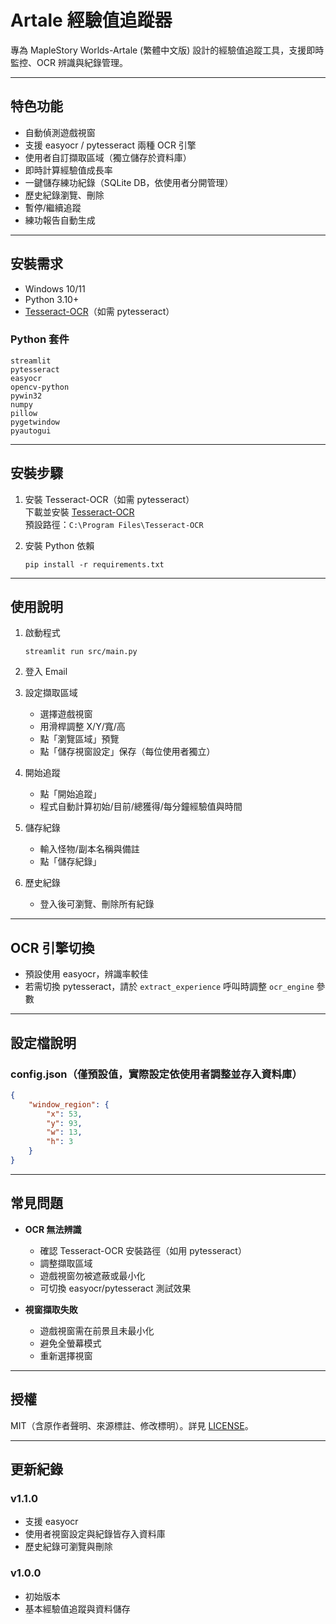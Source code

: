 # Artale 經驗值追蹤器

專為 MapleStory Worlds-Artale (繁體中文版) 設計的經驗值追蹤工具，支援即時監控、OCR 辨識與紀錄管理。

---

## 特色功能

- 自動偵測遊戲視窗
- 支援 easyocr / pytesseract 兩種 OCR 引擎
- 使用者自訂擷取區域（獨立儲存於資料庫）
- 即時計算經驗值成長率
- 一鍵儲存練功紀錄（SQLite DB，依使用者分開管理）
- 歷史紀錄瀏覽、刪除
- 暫停/繼續追蹤
- 練功報告自動生成

---

## 安裝需求

- Windows 10/11
- Python 3.10+
- [Tesseract-OCR](https://github.com/UB-Mannheim/tesseract/wiki)（如需 pytesseract）

### Python 套件
```
streamlit
pytesseract
easyocr
opencv-python
pywin32
numpy
pillow
pygetwindow
pyautogui
```

---

## 安裝步驟

1. 安裝 Tesseract-OCR（如需 pytesseract）  
   下載並安裝 [Tesseract-OCR](https://github.com/UB-Mannheim/tesseract/wiki)  
   預設路徑：`C:\Program Files\Tesseract-OCR`

2. 安裝 Python 依賴
   ```
   pip install -r requirements.txt
   ```

---

## 使用說明

1. 啟動程式
   ```
   streamlit run src/main.py
   ```

2. 登入 Email

3. 設定擷取區域
   - 選擇遊戲視窗
   - 用滑桿調整 X/Y/寬/高
   - 點「瀏覽區域」預覽
   - 點「儲存視窗設定」保存（每位使用者獨立）

4. 開始追蹤
   - 點「開始追蹤」
   - 程式自動計算初始/目前/總獲得/每分鐘經驗值與時間

5. 儲存紀錄
   - 輸入怪物/副本名稱與備註
   - 點「儲存紀錄」

6. 歷史紀錄
   - 登入後可瀏覽、刪除所有紀錄

---

## OCR 引擎切換

- 預設使用 easyocr，辨識率較佳
- 若需切換 pytesseract，請於 `extract_experience` 呼叫時調整 `ocr_engine` 參數

---

## 設定檔說明

### config.json（僅預設值，實際設定依使用者調整並存入資料庫）

```json
{
    "window_region": {
        "x": 53,
        "y": 93,
        "w": 13,
        "h": 3
    }
}
```

---

## 常見問題

- **OCR 無法辨識**
  - 確認 Tesseract-OCR 安裝路徑（如用 pytesseract）
  - 調整擷取區域
  - 遊戲視窗勿被遮蔽或最小化
  - 可切換 easyocr/pytesseract 測試效果

- **視窗擷取失敗**
  - 遊戲視窗需在前景且未最小化
  - 避免全螢幕模式
  - 重新選擇視窗

---

## 授權

MIT（含原作者聲明、來源標註、修改標明）。詳見 [LICENSE](LICENSE)。

---

## 更新紀錄

### v1.1.0
- 支援 easyocr
- 使用者視窗設定與紀錄皆存入資料庫
- 歷史紀錄可瀏覽與刪除

### v1.0.0
- 初始版本
- 基本經驗值追蹤與資料儲存